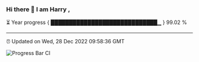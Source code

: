 ### Hi there 👋 I am Harry , 

⏳ Year progress { █████████████████████████████▁ } 99.02 %

---

⏰ Updated on Wed, 28 Dec 2022 09:58:36 GMT

![Progress Bar CI](https://github.com/duykhang68/duykhang68/workflows/Progress%20Bar%20CI/badge.svg)
